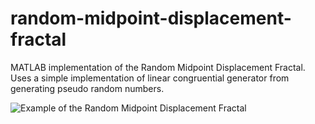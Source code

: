 # random-midpoint-displacement-fractal
MATLAB implementation of the Random Midpoint Displacement Fractal. Uses a simple implementation of linear congruential generator from generating pseudo random numbers.

![Example of the Random Midpoint Displacement Fractal](https://tomlankhorst.nl/wp-content/uploads/2016/04/rmdf-2.jpg)
